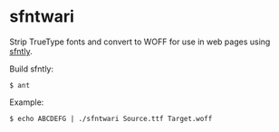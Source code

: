 # sfntwari

Strip TrueType fonts and convert to WOFF for use in web pages using [sfntly](http://code.google.com/p/sfntly/).

Build sfntly:

```
$ ant
```

Example:

```
$ echo ABCDEFG | ./sfntwari Source.ttf Target.woff
```
